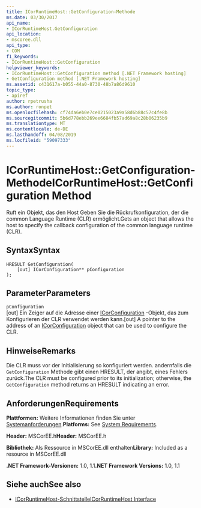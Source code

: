 ```yaml
---
title: ICorRuntimeHost::GetConfiguration-Methode
ms.date: 03/30/2017
api_name:
- ICorRuntimeHost.GetConfiguration
api_location:
- mscoree.dll
api_type:
- COM
f1_keywords:
- ICorRuntimeHost::GetConfiguration
helpviewer_keywords:
- ICorRuntimeHost::GetConfiguration method [.NET Framework hosting]
- GetConfiguration method [.NET Framework hosting]
ms.assetid: c431617a-b055-44a0-8730-48b7a86d9610
topic_type:
- apiref
author: rpetrusha
ms.author: ronpet
ms.openlocfilehash: cf74da6eb0e7ce0215023a9a58d6b88c57c4fe8b
ms.sourcegitcommit: 5b6d778ebb269ee6684fb57ad69a8c28b06235b9
ms.translationtype: MT
ms.contentlocale: de-DE
ms.lasthandoff: 04/08/2019
ms.locfileid: "59097333"
---
```

# <a name="icorruntimehostgetconfiguration-method"></a><span data-ttu-id="cf099-102">ICorRuntimeHost::GetConfiguration-Methode</span><span class="sxs-lookup"><span data-stu-id="cf099-102">ICorRuntimeHost::GetConfiguration Method</span></span>
<span data-ttu-id="cf099-103">Ruft ein Objekt, das den Host Geben Sie die Rückrufkonfiguration, der die common Language Runtime (CLR) ermöglicht.</span><span class="sxs-lookup"><span data-stu-id="cf099-103">Gets an object that allows the host to specify the callback configuration of the common language runtime (CLR).</span></span>  
  
## <a name="syntax"></a><span data-ttu-id="cf099-104">Syntax</span><span class="sxs-lookup"><span data-stu-id="cf099-104">Syntax</span></span>  
  
```  
HRESULT GetConfiguration(  
    [out] ICorConfiguration** pConfiguration  
);  
```  
  
## <a name="parameters"></a><span data-ttu-id="cf099-105">Parameter</span><span class="sxs-lookup"><span data-stu-id="cf099-105">Parameters</span></span>  
 `pConfiguration`  
 <span data-ttu-id="cf099-106">[out] Ein Zeiger auf die Adresse einer [ICorConfiguration](../../../../docs/framework/unmanaged-api/hosting/icorconfiguration-interface.md) -Objekt, das zum Konfigurieren der CLR verwendet werden kann.</span><span class="sxs-lookup"><span data-stu-id="cf099-106">[out] A pointer to the address of an [ICorConfiguration](../../../../docs/framework/unmanaged-api/hosting/icorconfiguration-interface.md) object that can be used to configure the CLR.</span></span>  
  
## <a name="remarks"></a><span data-ttu-id="cf099-107">Hinweise</span><span class="sxs-lookup"><span data-stu-id="cf099-107">Remarks</span></span>  
 <span data-ttu-id="cf099-108">Die CLR muss vor der Initialisierung so konfiguriert werden. andernfalls die `GetConfiguration` Methode gibt einen HRESULT, der angibt, eines Fehlers zurück.</span><span class="sxs-lookup"><span data-stu-id="cf099-108">The CLR must be configured prior to its initialization; otherwise, the `GetConfiguration` method returns an HRESULT indicating an error.</span></span>  
  
## <a name="requirements"></a><span data-ttu-id="cf099-109">Anforderungen</span><span class="sxs-lookup"><span data-stu-id="cf099-109">Requirements</span></span>  
 <span data-ttu-id="cf099-110">**Plattformen:** Weitere Informationen finden Sie unter [Systemanforderungen](../../../../docs/framework/get-started/system-requirements.md).</span><span class="sxs-lookup"><span data-stu-id="cf099-110">**Platforms:** See [System Requirements](../../../../docs/framework/get-started/system-requirements.md).</span></span>  
  
 <span data-ttu-id="cf099-111">**Header:** MSCorEE.h</span><span class="sxs-lookup"><span data-stu-id="cf099-111">**Header:** MSCorEE.h</span></span>  
  
 <span data-ttu-id="cf099-112">**Bibliothek:** Als Ressource in MSCorEE.dll enthalten</span><span class="sxs-lookup"><span data-stu-id="cf099-112">**Library:** Included as a resource in MSCorEE.dll</span></span>  
  
 <span data-ttu-id="cf099-113">**.NET Framework-Versionen:** 1.0, 1.1</span><span class="sxs-lookup"><span data-stu-id="cf099-113">**.NET Framework Versions:** 1.0, 1.1</span></span>  
  
## <a name="see-also"></a><span data-ttu-id="cf099-114">Siehe auch</span><span class="sxs-lookup"><span data-stu-id="cf099-114">See also</span></span>

- [<span data-ttu-id="cf099-115">ICorRuntimeHost-Schnittstelle</span><span class="sxs-lookup"><span data-stu-id="cf099-115">ICorRuntimeHost Interface</span></span>](../../../../docs/framework/unmanaged-api/hosting/icorruntimehost-interface.md)

